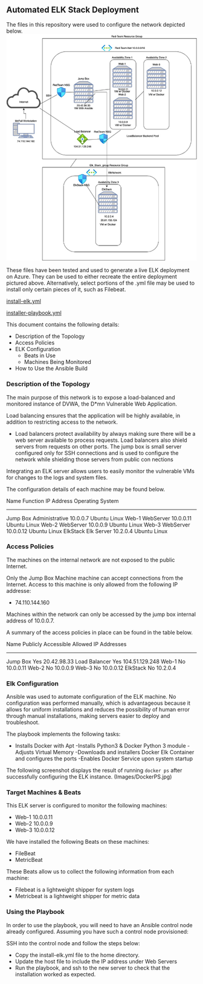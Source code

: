 ## Automated ELK Stack Deployment

The files in this repository were used to configure the network depicted below.
![image](https://github.com/algren13/CyberWork/blob/main/Images/CloudNetwork.io.jpg)


These files have been tested and used to generate a live ELK deployment on Azure. They can be used to either recreate the entire deployment pictured above. Alternatively, select portions of the .yml file may be used to install only certain pieces of it, such as Filebeat.

[install-elk.yml](https://github.com/algren13/CyberWork/blob/main/Code/install-elk.yml)
  
[installer-playbook.yml](https://github.com/algren13/CyberWork/blob/main/Code/installer-playbook.yml)

This document contains the following details:
- Description of the Topology
- Access Policies
- ELK Configuration
  - Beats in Use
  - Machines Being Monitored
- How to Use the Ansible Build


### Description of the Topology

The main purpose of this network is to expose a load-balanced and monitored instance of DVWA, the D*mn Vulnerable Web Application.

Load balancing ensures that the application will be highly available, in addition to restricting access to the network.
- Load balancers protect availability by always making sure there will be a web server available to process requests.  Load balancers also shield servers from requests on other ports.
 The jump box is small server configured only for SSH connections and is used to configure the network while shielding those servers from public con nections

Integrating an ELK server allows users to easily monitor the vulnerable VMs for changes to the logs and system files.


The configuration details of each machine may be found below.


Name	    Function	     IP Address	Operating System
-----	    -----	         -----	    -----
Jump Box	Administrative   10.0.0.7   Ubuntu Linux
Web-1		WebServer        10.0.0.11	Ubuntu Linux
Web-2		WebServer        10.0.0.9	Ubuntu Linux
Web-3		WebServer        10.0.0.12	Ubuntu Linux
ElkStack	Elk Server       10.2.0.4	Ubuntu Linux

### Access Policies

The machines on the internal network are not exposed to the public Internet. 

Only the Jump Box Machine machine can accept connections from the Internet. Access to this machine is only allowed from the following IP addresse:
- 74.110.144.160

Machines within the network can only be accessed by the jump box internal address of 10.0.0.7.


A summary of the access policies in place can be found in the table below.

Name	    Publicly Accessible	        Allowed IP Addresses
-----	            -----	                -----
Jump Box	        Yes	                    20.42.98.33
Load Balancer	    Yes	                    104.51.129.248
Web-1	            No	                    10.0.0.11
Web-2	            No	                    10.0.0.9
Web-3	            No	                    10.0.0.12
ElkStack	        No	                    10.2.0.4
### Elk Configuration

Ansible was used to automate configuration of the ELK machine. No configuration was performed manually, which is advantageous because it allows for uniform installations and 
reduces the possibility of human error through manual installations, making servers easier to deploy and troubleshoot.


The playbook implements the following tasks:
- Installs Docker with Apt
-Installs Python3 & Docker Python 3 module
-Adjusts Virtual Memory
-Downloads and installers Docker Elk Container and configures the ports
-Enables Docker Service upon system startup


The following screenshot displays the result of running `docker ps` after successfully configuring the ELK instance.
(Images/DockerPS.jpg)

### Target Machines & Beats
This ELK server is configured to monitor the following machines:
- Web-1 10.0.0.11
- Web-2 10.0.0.9
- Web-3 10.0.0.12

We have installed the following Beats on these machines:
- FileBeat
- MetricBeat

These Beats allow us to collect the following information from each machine:
- Filebeat is a lightweight shipper for system logs
- Metricbeat is a lightweight shipper for metric data

### Using the Playbook
In order to use the playbook, you will need to have an Ansible control node already configured. Assuming you have such a control node provisioned: 

SSH into the control node and follow the steps below:
- Copy the install-elk.yml file to the home directory.
- Update the host file to include the IP address under Web Servers
- Run the playbook, and ssh to the new server to check that the installation worked as expected.


